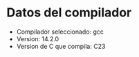 # Datos del compilador

- Compilador seleccionado: gcc
- Version: 14.2.0
- Version de C que compila: C23
